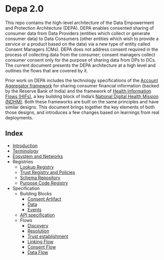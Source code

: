 # Depa 2.0

This repo contains the high-level architecture of the Data Empowerment and Protection Architecture (DEPA). DEPA enables consented sharing of consumer data from Data Providers (entities which collect or generate consumer data) to Data Consumers (other entities which wish to provide a service or a product based on the data) via a new type of entity called Consent Managers (CMs). DEPA does not address consent required in the process of collecting data from the consumer; consent managers collect consumer consent only for the purpose of sharing data from DPs to DCs. The current document presents the DEPA architecture at a high level and outlines the flows that are covered by it.

Prior work on DEPA includes the technology specifications of the [Account Aggregator framework](https://api.rebit.org.in/) for sharing consumer financial information (backed by the Reserve Bank of India) and the framework of [Health Information Flows (HIFs)](https://ispirt.in/depa-hif/), a key building block of India’s [National Digital Health Mission (NDHM)](https://ndhm.gov.in/). Both these frameworks are built on the same principles and have similar designs. This document brings together the key elements of both those designs, and introduces a few changes based on learnings from real deployments.

## **Index**

- [Introduction](/docs/introduction.md)
- [Terminology](/docs/terminology.md)
- [Eosystem and Networks](/docs/ecosystemAndNetworks.md)
- Registries
    - [Lookup Registry](/docs/registeries/lookupRegistry.md)
    - [Trust Registry and Policies](/docs/registeries/trustRegistry.md)
    - [Schema Repository](/docs/registeries/schemaRegistry.md)
    - [Purpose Code Registry](/docs/registeries/purposeCodeRegistry.md)
- Specification
    - Building Blocks
        - [Consent Artifact](/docs/consentArtifact.md)
        - [Data](/docs/data.md)
        - [Events](/1_Introduction.md)
    - [API specification](/docs/api.md)
    - Flows
        - [Discovery](/docs/flows/discovery.md)
        - [Resolution](/docs/flows/resolution.md)
        - [Trust establishment](/docs/flows/trust.md)
        - [Linking Flow](/docs/flows/linking.md)
        - [Consent Flow](/docs/flows/consent.md)
        - [Data Flow](/docs/flows/data.md)

